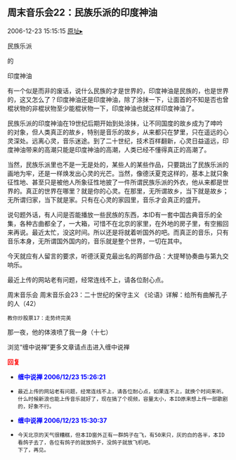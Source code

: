## 周末音乐会22：民族乐派的印度神油
2006-12-23 15:15:15
[原址▸](http://www.fxgan.com/chan_time/2006_07_12/400.htm)



 民族乐派


 


 的


 


 印度神油


 


 


  有一个似是而非的废话，说什么民族的才是世界的，印度神油是民族的，也是世界的，这又怎么了？印度神油还是印度神油，除了涂抹一下，让面首的不知是否也曾棍状物的非棍状物至少能棍状物一下，印度神油也就这样印度神油了。


 


 民族乐派的印度神油在19世纪后期开始到处涂抹，让不同国度的故乡成为了呻吟的对象，但人类真正的故乡，特别是音乐的故乡，从来都只在梦里，只在遥远的心灵深处。远离心灵，音乐迷途。到了二十世纪，技术百样翻新，心灵日益遥远，印度神油带来的高潮只能是印度神油的高潮，人类已经不懂得真正的高潮了。


 


 当然，民族乐派里也不是一无是处的，某些人的某些作品，只要跳出了民族乐派的画地为牢，还是一样焕发出心灵的光芒。当然，像德沃夏克这样的，基本上就只象征性地、甚至只是被他人所象征性地披了一件所谓民族乐派的外衣，他从来都是世界的。真正的世界在哪里？就是你的心灵。在那里，无所谓故乡，当下就是故乡；无所谓归家，当下就是家。只有在心灵的家园里，音乐才会真正的盛开。


 


 说句题外话，有人问是否能播放一些民族的东西，本ID有一套中国古典音乐的全集，各种古曲都全了，一大箱，可惜不在北京的家里，在外地的房子里，有空搬回来再说。最近太忙，没这时间。所以还是将就着听国外的吧。而真正的音乐，只有音乐本身，无所谓国外国内的，音乐就是整个世界，一切在其中。


 


 今天就应有人留言的要求，听德沃夏克最出名的两部作品：大提琴协奏曲与第九交响乐。


 


 最近上传的网站老有问题，经常连线不上，请各位耐心点。


 


 


周末音乐会
周末音乐会23：二十世纪的保守主义
《论语》详解：给所有曲解孔子的人（42）

    教你炒股票17：走势终完美


 


 那一夜，他的体液喷了我一身（十七）


 


 
  浏览“缠中说禅”更多文章请点击进入缠中说禅
 





<font color='red'>**回复**</font>


- **<font color='blue'>缠中说禅 2006/12/23 15:26:21</font>**
- ```
  最近上传的网站老有问题，经常连线不上，请各位耐心点，如果连不上，就换个时间来听。
  什么时候新浪也能上传音乐就好了，现在搞了个视频，容量太小，本ID原来想上传一部歌剧的，好象不行。
  ```
- **<font color='blue'>缠中说禅 2006/12/23 15:30:37</font>**
- ```
  今天北京的天气很糟糕，但本ID窗外正有一群鸽子在飞，有50来只，灰的白的各半，本ID看鸽子去了，各位有鸽子的就放鸽子，没鸽子就放飞机吧。
  下了，再见。
  ```
